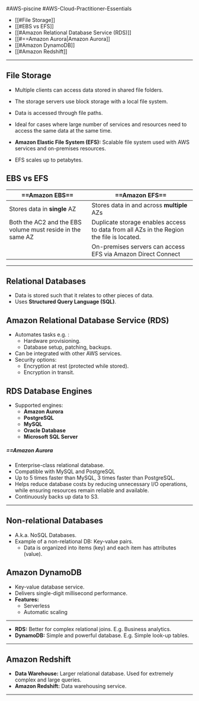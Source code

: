 #AWS-piscine #AWS-Cloud-Practitioner-Essentials 

- [[#File Storage]]
- [[#EBS vs EFS]]
- [[#Amazon Relational Database Service (RDS)]]
- [[#==Amazon Aurora|Amazon Aurora]]
- [[#Amazon DynamoDB]]
- [[#Amazon Redshift]]

---------
## File Storage
- Multiple clients can access data stored in shared file folders.
- The storage servers use block storage with a local file system.
- Data is accessed through file paths.

- Ideal for cases where large number of services and resources need to access the same data at the same time.
- **Amazon Elastic File System (EFS):** Scalable file system used with AWS services and on-premises resources.
- EFS scales up to petabytes.

## EBS vs EFS

| **==Amazon EBS==** | **==Amazon EFS==** |
|--|--|
| Stores data in **single** AZ | Stores data in and across **multiple** AZs |
| Both the AC2 and the EBS volume must reside in the same AZ | Duplicate storage enables access to data from all AZs in the Region the file is located.|
|| On-premises servers can access EFS via Amazon Direct Connect |

--------
## Relational Databases
- Data is stored such that it relates to other pieces of data.
- Uses **Structured Query Language (SQL)**.
## Amazon Relational Database Service (RDS)
- Automates tasks e.g. :
	- Hardware provisioning.
	- Database setup, patching, backups.
- Can be integrated with other AWS services.
- Security options:
	- Encryption at rest (protected while stored).
	- Encryption in transit.

## RDS Database Engines
- Supported engines:
	- **Amazon Aurora**
	- **PostgreSQL**
	- **MySQL**
	- **Oracle Database**
	- **Microsoft SQL Server**

##### ==Amazon Aurora
- Enterprise-class relational database.
- Compatible with MySQL and PostgreSQL
- Up to 5 times faster than MySQL, 3 times faster than PostgreSQL.
- Helps reduce database costs by reducing unnecessary I/O operations, while ensuring resources remain reliable and available.
- Continuously backs up data to S3.

----
## Non-relational Databases
- A.k.a. NoSQL Databases.
- Example of a non-relational DB: Key-value pairs.
	- Data is organized into items (key) and each item has attributes (value).
## Amazon DynamoDB
- Key-value database service.
- Delivers single-digit millisecond performance.
- **Features:**
	- Serverless
	- Automatic scaling

----

- **RDS:** Better for complex relational joins. E.g. Business analytics.
- **DynamoDB:** Simple and powerful database. E.g. Simple look-up tables.

----
## Amazon Redshift
- **Data Warehouse:** Larger relational database. Used for extremely complex and large queries.
- **Amazon Redshift:** Data warehousing service.

-------
